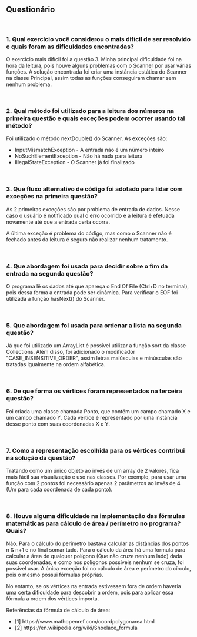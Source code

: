<h2>Questionário</h2>

<br>
<h3>1. Qual exercício você considerou o mais difícil de ser resolvido e quais foram as dificuldades encontradas?</h3>
<p>O exercício mais difícil foi a questão 3. Minha principal dificuldade foi na hora da leitura, pois houve alguns problemas com o Scanner por usar várias funções. A solução encontrada foi criar uma instância estática do Scanner na classe Principal, assim todas as funções conseguiram chamar sem nenhum problema.</p>

<br>
<h3>2. Qual método foi utilizado para a leitura dos números na primeira questão e quais exceções podem ocorrer usando tal método?</h3>
<p>Foi utilizado o método nextDouble() do Scanner. As exceções são:</p>
<ul>
 <li>InputMismatchException - A entrada não é um número inteiro</li>
 <li>NoSuchElementException - Não há nada para leitura</li>
 <li>IllegalStateException - O Scanner já foi finalizado</li>
</ul>

<br>
<h3>3. Que fluxo alternativo de código foi adotado para lidar com exceções na primeira questão?</h3>
<p>As 2 primeiras exceções são por problema de entrada de dados. Nesse caso o usuário é notificado qual o erro ocorrido e a leitura é efetuada novamente até que a entrada certa ocorra.</p>
<p>A última exceção é problema do código, mas como o Scanner não é fechado antes da leitura é seguro não realizar nenhum tratamento.</p>

<br>
<h3>4. Que abordagem foi usada para decidir sobre o fim da entrada na segunda questão?</h3>
<p>O programa lê os dados até que apareça o End Of File (Ctrl+D no terminal), pois dessa forma a entrada pode ser dinâmica. Para verificar o EOF foi utilizada a função hasNext() do Scanner.</p>

<br>
<h3>5. Que abordagem foi usada para ordenar a lista na segunda questão?</h3>
<p>Já que foi utilizado um ArrayList é possível utilizar a função sort da classe Collections. Além disso, foi adicionado o modificador "CASE_INSENSITIVE_ORDER", assim letras maiúsculas e minúsculas são tratadas igualmente na ordem alfabética.</p>

<br>
<h3>6. De que forma os vértices foram representados na terceira questão?</h3>
<p>Foi criada uma classe chamada Ponto, que contém um campo chamado X e um campo chamado Y. Cada vértice é representado por uma instância desse ponto com suas coordenadas X e Y.</p>

<br>
<h3>7. Como a representação escolhida para os vértices contribui na solução da questão?</h3>
<p>Tratando como um único objeto ao invés de um array de 2 valores, fica mais fácil sua visualização e uso nas classes. Por exemplo, para usar uma função com 2 pontos foi necessário apenas 2 parâmetros ao invés de 4 (Um para cada coordenada de cada ponto).</p>

<br>
<h3>8. Houve alguma dificuldade na implementação das fórmulas matemáticas para cálculo de área / perímetro no programa? Quais?</h3>
<p>Não. Para o cálculo do perímetro bastava calcular as distâncias dos pontos n & n+1 e no final somar tudo. Para o cálculo da área há uma fórmula para calcular a área de qualquer polígono (Que não cruze nenhum lado) dada suas coordenadas, e como nos polígonos possíveis nenhum se cruza, foi possível usar. A única exceção foi no cálculo de área e perímetro do círculo, pois o mesmo possui fórmulas próprias.</p>
<p>No entanto, se os vértices na entrada estivessem fora de ordem haveria uma certa dificuldade para descobrir a ordem, pois para aplicar essa fórmula a ordem dos vértices importa.</p>
<p>Referências da fórmula de cálculo de área:</p>
<ul>
 <li>[1] https://www.mathopenref.com/coordpolygonarea.html</li>
 <li>[2] https://en.wikipedia.org/wiki/Shoelace_formula</li>
</ul>
